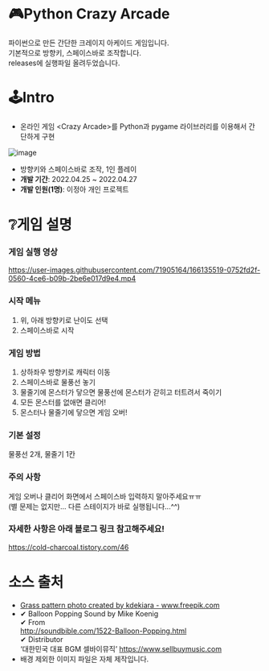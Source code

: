 # 🎮Python Crazy Arcade
파이썬으로 만든 간단한 크레이지 아케이드 게임입니다.<br>
기본적으로 방향키, 스페이스바로 조작합니다.<br>
releases에 실행파일 올려두었습니다.

# 🕹Intro
* 온라인 게임 \<Crazy Arcade\>를 Python과 pygame 라이브러리를 이용해서 간단하게 구현

![image](https://user-images.githubusercontent.com/71905164/186721918-4d772f6b-d1be-4ecd-b95a-7cb216d098d7.png)
* 방향키와 스페이스바로 조작, 1인 플레이
* **개발 기간**: 2022.04.25 ~ 2022.04.27
* **개발 인원(1명)**: 이정아 개인 프로젝트

# ❔게임 설명
### 게임 실행 영상
https://user-images.githubusercontent.com/71905164/166135519-0752fd2f-0560-4ce6-b09b-2be6e017d9e4.mp4

### 시작 메뉴
1. 위, 아래 방향키로 난이도 선택
2. 스페이스바로 시작

### 게임 방법
1. 상하좌우 방향키로 캐릭터 이동
2. 스페이스바로 물풍선 놓기
3. 물줄기에 몬스터가 닿으면 물풍선에 몬스터가 갇히고 터트려서 죽이기
4. 모든 몬스터를 없애면 클리어!
5. 몬스터나 물줄기에 닿으면 게임 오버!

### 기본 설정
물풍선 2개, 물줄기 1칸

### 주의 사항
게임 오버나 클리어 화면에서 스페이스바 입력하지 말아주세요ㅠㅠ<br>
(별 문제는 없지만... 다른 스테이지가 바로 실행됩니다...^^)

### 자세한 사항은 아래 블로그 링크 참고해주세요!
https://cold-charcoal.tistory.com/46

# 소스 출처
* <a href='https://www.freepik.com/photos/grass-pattern'>Grass pattern photo created by kdekiara - www.freepik.com</a>
* ✔ Balloon Popping Sound by Mike Koenig<br>
✔ From<br>
http://soundbible.com/1522-Balloon-Popping.html <br>
✔ Distributor <br>
‘대한민국 대표 BGM 셀바이뮤직’ https://www.sellbuymusic.com<br>
* 배경 제외한 이미지 파일은 자체 제작입니다.
